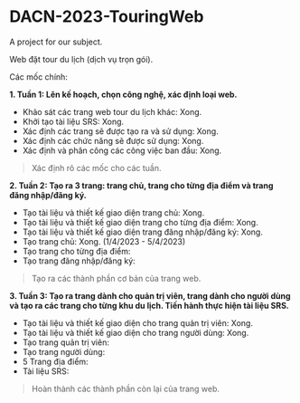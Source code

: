 # DACN-2023-TouringWeb
A project for our subject.

Web đặt tour du lịch (dịch vụ trọn gói).


Các mốc chính:

**1. Tuần 1: Lên kế hoạch, chọn công nghệ, xác định loại web.**
 - Khảo sát các trang web tour du lịch khác: Xong.
 - Khởi tạo tài liệu SRS: Xong.
 - Xác định các trang sẽ được tạo ra và sử dụng: Xong.
 - Xác định các chức năng sẽ được sử dụng: Xong.
 - Xác định và phân công các công việc ban đầu: Xong.
 >Xác định rõ các mốc cho các tuần.
 
**2. Tuần 2: Tạo ra 3 trang: trang chủ, trang cho từng địa điểm và trang đăng nhập/đăng ký.**
 - Tạo tài liệu và thiết kế giao diện trang chủ: Xong.
 - Tạo tài liệu và thiết kế giao diện trang cho từng địa điểm: Xong.
 - Tạo tài liệu và thiết kế giao diện trang đăng nhập/đăng ký: Xong.
 - Tạo trang chủ: Xong. (1/4/2023 - 5/4/2023)
 - Tạo trang cho từng địa điểm:  
 - Tạo trang đăng nhập/đăng ký: 
 >Tạo ra các thành phần cơ bản của trang web.
 
 **3. Tuần 3: Tạo ra trang dành cho quản trị viên, trang dành cho người dùng và tạo ra các trang cho từng khu du lịch. Tiến hành thực hiện tài liệu SRS.**
 - Tạo tài liệu và thiết kế giao diện cho trang quản trị viên: Xong.
 - Tạo tài liệu và thiết kế giao diện cho trang người dùng: Xong.
 - Tạo trang quản trị viên: 
 - Tạo trang người dùng:
 - 5 Trang địa điểm:
 - Tài liệu SRS:
 >Hoàn thành các thành phần còn lại của trang web.
 
